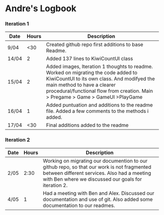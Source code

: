 # Andre's Logbook

### Iteration 1
Date | Hours | Description
--- | --- | ---
9/04 | <30 | Created github repo first additions to base Readme.
14/04 | 2 | Added 137 lines to KiwiCountUI class
15/04 | 2 | Added images, Iteration 1 thoughts to readme. Worked on migrating the code added to KiwiCountUI to its own class. And modifyed the main method to have a clearer procedural/functional flow from creation. Main > Pregame > Game > GameUI >PlayGame
16/04 | 1 | Added puntuation and additions to the readme file. Added a few comments to the methods i added.
17/04 | <30 | Final additions added to the readme

### Iteration 2
Date | Hours | Description
--- | --- | ---
2/05 | 2:30 | Working on migrating our documention to our github repo, so that our work is not fragmented between different services. Also had a meeting with Ben where we discussed our goals for iteration 2.
4/05 | 1 | Had a meeting with Ben and Alex. Discussed our documentation and use of git. Also added some documentation to our readmes.

